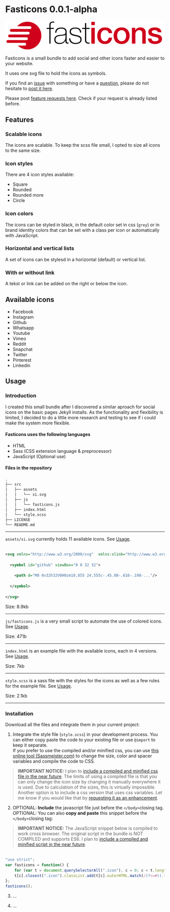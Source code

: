 # Fasticons 0.0.1-alpha

![Fasticons logo](https://raw.githubusercontent.com/stenito/fasticons/master/fasticonslogo.svg)

Fasticons is a small bundle to add social and other icons faster and easier to your website.

It uses one svg file to hold the icons as symbols.

If you find an [issue](https://github.com/stenito/fasticons/issues) with something or have a [question](https://github.com/stenito/fasticons/labels/question), please do not hesitate to [post it here](https://github.com/stenito/fasticons/issues).

Please post [feature requests here](https://github.com/stenito/fasticons/labels/enhancement). Check if your request is already listed before.

## Features

### Scalable icons

The icons are scalable. To keep the scss file small, I opted to size all icons to the same size.

### Icon styles

There are 4 icon styles available:

- Square
- Rounded
- Rounded more
- Circle

### Icon colors

The icons can be styled in black, in the default color set in css (`grey`) or in brand identity colors that can be set with a class per icon or automatically with JavaScript.

### Horizontal and vertical lists

A set of icons can be stylesd in a horizontal (default) or vertical list.

### With or without link

A tekst or link can be added on the right or below the icon.

## Available icons

- Facebook
- Instagram
- Github
- Whatsapp
- Youtube
- Vimeo
- Reddit
- Snapchat
- Twitter
- Pinterest
- Linkedin

## Usage

### Introduction

I created this small bundle after I discovered a similar aproach for social icons on the basic pages Jekyll installs. As the functionality and flexibility is limited, I decided to do a little more research and testing to see if i could make the system more flexible.

#### Fasticons uses the following languages

- HTML
- Sass (CSS extension language & preprocessor)
- JavaScript (Optional use)

#### Files in the repository

``` plaintext
.
├── src
│   ├── assets
│   │   └── si.svg
│   ├── js
│   │   └── fasticons.js
│   ├── index.html
│   └── style.scss
├── LICENSE
└── README.md

```

---
`assets/si.svg` currently holds 11 available icons. See [Usage](#).

``` svg

<svg xmlns="http://www.w3.org/2000/svg"  xmlns:xlink="http://www.w3.org/1999/xlink" viewBox="0 0 32 32">

  <symbol id="github" viewBox="0 0 32 32">

    <path d="M0 0v32h32V0H0zm18.855 24.555c-.45.08-.616-.198-..."/>

  </symbol>

</svg>

````

Size: 8.9kb

---
`js/fasticons.js` is a very small script to automate the use of colored icons. See [Usage](#Installation).

Size: 471b

---

`index.html` is an example file with the available icons, each in 4 versions. See [Usage](#).

Size: 7kb

---

`style.scss` is a sass file with the styles for the icons as well as a few rules for the example file. See [Usage](#).

Size: 2.1kb

---

### Installation

Download all the files and integrate them in your current project:

1. Integrate the style file (`style.scss`) in your development process. You can either copy paste the code to your existing file or use `@import` to keep it separate.  
If you prefer to use the compiled and/or minified css, you can use [this online tool (Sassmeister.com)](https://www.sassmeister.com/) to change the size, color and spacer variables and compile the code to CSS.

> **IMPORTANT NOTICE:** I plan to [include a compiled and minified css file in the near future](https://github.com/stenito/fasticons/projects/1). The limits of using a compiled file is that you can only change the icon size by changing it manually everywhere it is used. Due to calculation of the sizes, this is virtually impossible. Another option is to include a css version that uses css variables. Let me know if you would like that by [requesting it as an enhancement](https://github.com/stenito/fasticons/labels/enhancement).

2. OPTIONAL: **Include** the javascript file just before the `</body>`closing tag.  
OPTIONAL: You can also **copy and paste** this snippet before the `</body>`closing tag:

> **IMPORTANT NOTICE:** The JavaScript snippet below is compiled to work cross browser. The original script in the bundle is NOT COMPILED and supports ES6. I plan to [include a compiled and minified script in the near future](https://github.com/stenito/fasticons/projects/1).

```JavaScript

"use strict";
var fasticons = function() {
    for (var t = document.querySelectorAll(".icon"), c = 0; c < t.length; c++)
    t[c].closest(".icon").classList.add(t[c].outerHTML.match(/(?<=#)(.*)(?=")/g))
};
fasticons();

```

3. ...

1. ...
